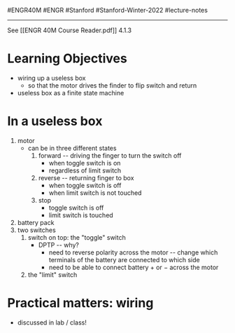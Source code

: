 #ENGR40M #ENGR #Stanford #Stanford-Winter-2022 #lecture-notes 
___
See [[ENGR 40M Course Reader.pdf]] 4.1.3

# Learning Objectives
- wiring up a useless box
	- so that the motor drives the finder to flip switch and return
- useless box as a finite state machine

# In a useless box
1. motor
	- can be in three different states
		1. forward -- driving the finger to turn the switch off
			- when toggle switch is on
			- regardless of limit switch
		2. reverse -- returning finger to box
			- when toggle switch is off
			- when limit switch is not touched
		3. stop
			- toggle switch is off
			- limit switch is touched
2. battery pack
3. two switches
	1. switch on top: the "toggle" switch
		- DPTP -- why?
			- need to reverse polarity across the motor -- change which terminals of the battery are connected to which side
			- need to be able to connect battery $+$ or $-$ across the motor
	2. the "limit" switch

# Practical matters: wiring
- discussed in lab / class!